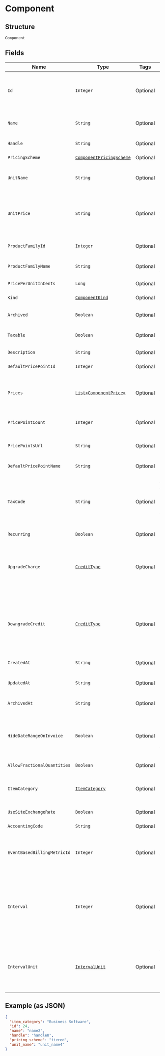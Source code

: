 
# Component

## Structure

`Component`

## Fields

| Name | Type | Tags | Description | Getter | Setter |
|  --- | --- | --- | --- | --- | --- |
| `Id` | `Integer` | Optional | The unique ID assigned to the component by Chargify. This ID can be used to fetch the component from the API. | Integer getId() | setId(Integer id) |
| `Name` | `String` | Optional | The name of the Component, suitable for display on statements. i.e. Text Messages. | String getName() | setName(String name) |
| `Handle` | `String` | Optional | The component API handle | String getHandle() | setHandle(String handle) |
| `PricingScheme` | [`ComponentPricingScheme`](../../doc/models/containers/component-pricing-scheme.md) | Optional | This is a container for one-of cases. | ComponentPricingScheme getPricingScheme() | setPricingScheme(ComponentPricingScheme pricingScheme) |
| `UnitName` | `String` | Optional | The name of the unit that the component’s usage is measured in. i.e. message | String getUnitName() | setUnitName(String unitName) |
| `UnitPrice` | `String` | Optional | The amount the customer will be charged per unit. This field is only populated for ‘per_unit’ pricing schemes, otherwise it may be null. | String getUnitPrice() | setUnitPrice(String unitPrice) |
| `ProductFamilyId` | `Integer` | Optional | The id of the Product Family to which the Component belongs | Integer getProductFamilyId() | setProductFamilyId(Integer productFamilyId) |
| `ProductFamilyName` | `String` | Optional | The name of the Product Family to which the Component belongs | String getProductFamilyName() | setProductFamilyName(String productFamilyName) |
| `PricePerUnitInCents` | `Long` | Optional | deprecated - use unit_price instead | Long getPricePerUnitInCents() | setPricePerUnitInCents(Long pricePerUnitInCents) |
| `Kind` | [`ComponentKind`](../../doc/models/component-kind.md) | Optional | A handle for the component type | ComponentKind getKind() | setKind(ComponentKind kind) |
| `Archived` | `Boolean` | Optional | Boolean flag describing whether a component is archived or not. | Boolean getArchived() | setArchived(Boolean archived) |
| `Taxable` | `Boolean` | Optional | Boolean flag describing whether a component is taxable or not. | Boolean getTaxable() | setTaxable(Boolean taxable) |
| `Description` | `String` | Optional | The description of the component. | String getDescription() | setDescription(String description) |
| `DefaultPricePointId` | `Integer` | Optional | - | Integer getDefaultPricePointId() | setDefaultPricePointId(Integer defaultPricePointId) |
| `Prices` | [`List<ComponentPrice>`](../../doc/models/component-price.md) | Optional | An array of price brackets. If the component uses the ‘per_unit’ pricing scheme, this array will be empty. | List<ComponentPrice> getPrices() | setPrices(List<ComponentPrice> prices) |
| `PricePointCount` | `Integer` | Optional | Count for the number of price points associated with the component | Integer getPricePointCount() | setPricePointCount(Integer pricePointCount) |
| `PricePointsUrl` | `String` | Optional | URL that points to the location to read the existing price points via GET request | String getPricePointsUrl() | setPricePointsUrl(String pricePointsUrl) |
| `DefaultPricePointName` | `String` | Optional | - | String getDefaultPricePointName() | setDefaultPricePointName(String defaultPricePointName) |
| `TaxCode` | `String` | Optional | A string representing the tax code related to the component type. This is especially important when using the Avalara service to tax based on locale. This attribute has a max length of 10 characters. | String getTaxCode() | setTaxCode(String taxCode) |
| `Recurring` | `Boolean` | Optional | - | Boolean getRecurring() | setRecurring(Boolean recurring) |
| `UpgradeCharge` | [`CreditType`](../../doc/models/credit-type.md) | Optional | The type of credit to be created when upgrading/downgrading. Defaults to the component and then site setting if one is not provided.<br>Available values: `full`, `prorated`, `none`. | CreditType getUpgradeCharge() | setUpgradeCharge(CreditType upgradeCharge) |
| `DowngradeCredit` | [`CreditType`](../../doc/models/credit-type.md) | Optional | The type of credit to be created when upgrading/downgrading. Defaults to the component and then site setting if one is not provided.<br>Available values: `full`, `prorated`, `none`. | CreditType getDowngradeCredit() | setDowngradeCredit(CreditType downgradeCredit) |
| `CreatedAt` | `String` | Optional | Timestamp indicating when this component was created | String getCreatedAt() | setCreatedAt(String createdAt) |
| `UpdatedAt` | `String` | Optional | Timestamp indicating when this component was updated | String getUpdatedAt() | setUpdatedAt(String updatedAt) |
| `ArchivedAt` | `String` | Optional | Timestamp indicating when this component was archived | String getArchivedAt() | setArchivedAt(String archivedAt) |
| `HideDateRangeOnInvoice` | `Boolean` | Optional | (Only available on Relationship Invoicing sites) Boolean flag describing if the service date range should show for the component on generated invoices. | Boolean getHideDateRangeOnInvoice() | setHideDateRangeOnInvoice(Boolean hideDateRangeOnInvoice) |
| `AllowFractionalQuantities` | `Boolean` | Optional | - | Boolean getAllowFractionalQuantities() | setAllowFractionalQuantities(Boolean allowFractionalQuantities) |
| `ItemCategory` | [`ItemCategory`](../../doc/models/item-category.md) | Optional | One of the following: Business Software, Consumer Software, Digital Services, Physical Goods, Other | ItemCategory getItemCategory() | setItemCategory(ItemCategory itemCategory) |
| `UseSiteExchangeRate` | `Boolean` | Optional | - | Boolean getUseSiteExchangeRate() | setUseSiteExchangeRate(Boolean useSiteExchangeRate) |
| `AccountingCode` | `String` | Optional | E.g. Internal ID or SKU Number | String getAccountingCode() | setAccountingCode(String accountingCode) |
| `EventBasedBillingMetricId` | `Integer` | Optional | (Only for Event Based Components) This is an ID of a metric attached to the component. This metric is used to bill upon collected events. | Integer getEventBasedBillingMetricId() | setEventBasedBillingMetricId(Integer eventBasedBillingMetricId) |
| `Interval` | `Integer` | Optional | The numerical interval. i.e. an interval of ‘30’ coupled with an interval_unit of day would mean this component's default price point would renew every 30 days. This property is only available for sites with Multifrequency enabled. | Integer getInterval() | setInterval(Integer interval) |
| `IntervalUnit` | [`IntervalUnit`](../../doc/models/interval-unit.md) | Optional | A string representing the interval unit for this component's default price point, either month or day. This property is only available for sites with Multifrequency enabled. | IntervalUnit getIntervalUnit() | setIntervalUnit(IntervalUnit intervalUnit) |

## Example (as JSON)

```json
{
  "item_category": "Business Software",
  "id": 24,
  "name": "name2",
  "handle": "handle8",
  "pricing_scheme": "tiered",
  "unit_name": "unit_name4"
}
```


